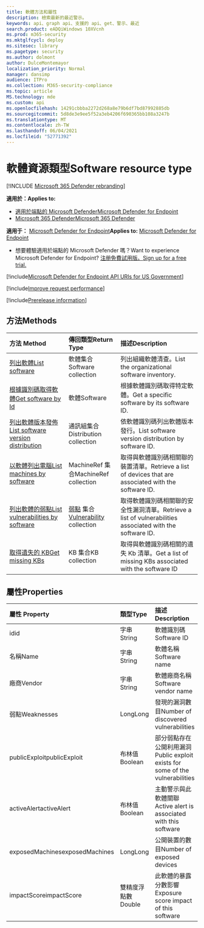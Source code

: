 ```yaml
---
title: 軟體方法和屬性
description: 檢索最新的最近警示。
keywords: api、graph api、支援的 api、get、警示、最近
search.product: eADQiWindows 10XVcnh
ms.prod: m365-security
ms.mktglfcycl: deploy
ms.sitesec: library
ms.pagetype: security
ms.author: dolmont
author: DulceMontemayor
localization_priority: Normal
manager: dansimp
audience: ITPro
ms.collection: M365-security-compliance
ms.topic: article
MS.technology: mde
ms.custom: api
ms.openlocfilehash: 14291cbbba2272d268a8e79b6df7bd87992885db
ms.sourcegitcommit: 5d8de3e9ee5f52a3eb4206f690365bb108a3247b
ms.translationtype: MT
ms.contentlocale: zh-TW
ms.lasthandoff: 06/04/2021
ms.locfileid: "52771392"
---
```

# <a name="software-resource-type"></a><span data-ttu-id="60bda-104">軟體資源類型</span><span class="sxs-lookup"><span data-stu-id="60bda-104">Software resource type</span></span>

[!INCLUDE [Microsoft 365 Defender rebranding](../../includes/microsoft-defender.md)]

<span data-ttu-id="60bda-105">**適用於：**</span><span class="sxs-lookup"><span data-stu-id="60bda-105">**Applies to:**</span></span>
- [<span data-ttu-id="60bda-106">適用於端點的 Microsoft Defender</span><span class="sxs-lookup"><span data-stu-id="60bda-106">Microsoft Defender for Endpoint</span></span>](https://go.microsoft.com/fwlink/p/?linkid=2154037)
- [<span data-ttu-id="60bda-107">Microsoft 365 Defender</span><span class="sxs-lookup"><span data-stu-id="60bda-107">Microsoft 365 Defender</span></span>](https://go.microsoft.com/fwlink/?linkid=2118804)

<span data-ttu-id="60bda-108">**適用于：** [Microsoft Defender for Endpoint](https://go.microsoft.com/fwlink/?linkid=2154037)</span><span class="sxs-lookup"><span data-stu-id="60bda-108">**Applies to:** [Microsoft Defender for Endpoint](https://go.microsoft.com/fwlink/?linkid=2154037)</span></span>

- <span data-ttu-id="60bda-109">想要體驗適用於端點的 Microsoft Defender 嗎？</span><span class="sxs-lookup"><span data-stu-id="60bda-109">Want to experience Microsoft Defender for Endpoint?</span></span> [<span data-ttu-id="60bda-110">注册免費試用版。</span><span class="sxs-lookup"><span data-stu-id="60bda-110">Sign up for a free trial.</span></span>](https://www.microsoft.com/microsoft-365/windows/microsoft-defender-atp?ocid=docs-wdatp-exposedapis-abovefoldlink)

[!include[Microsoft Defender for Endpoint API URIs for US Government](../../includes/microsoft-defender-api-usgov.md)]

[!include[Improve request performance](../../includes/improve-request-performance.md)]


[!include[Prerelease information](../../includes/prerelease.md)]

## <a name="methods"></a><span data-ttu-id="60bda-111">方法</span><span class="sxs-lookup"><span data-stu-id="60bda-111">Methods</span></span>

<span data-ttu-id="60bda-112">方法	</span><span class="sxs-lookup"><span data-stu-id="60bda-112">Method</span></span> |<span data-ttu-id="60bda-113">傳回類型</span><span class="sxs-lookup"><span data-stu-id="60bda-113">Return Type</span></span> |<span data-ttu-id="60bda-114">描述</span><span class="sxs-lookup"><span data-stu-id="60bda-114">Description</span></span>
:---|:---|:---
[<span data-ttu-id="60bda-115">列出軟體</span><span class="sxs-lookup"><span data-stu-id="60bda-115">List software</span></span>](get-software.md) | <span data-ttu-id="60bda-116">軟體集合</span><span class="sxs-lookup"><span data-stu-id="60bda-116">Software collection</span></span> | <span data-ttu-id="60bda-117">列出組織軟體清查。</span><span class="sxs-lookup"><span data-stu-id="60bda-117">List the organizational software inventory.</span></span>
[<span data-ttu-id="60bda-118">根據識別碼取得軟體</span><span class="sxs-lookup"><span data-stu-id="60bda-118">Get software by Id</span></span>](get-software-by-id.md) | <span data-ttu-id="60bda-119">軟體</span><span class="sxs-lookup"><span data-stu-id="60bda-119">Software</span></span> | <span data-ttu-id="60bda-120">根據軟體識別碼取得特定軟體。</span><span class="sxs-lookup"><span data-stu-id="60bda-120">Get a specific software by its software ID.</span></span>
[<span data-ttu-id="60bda-121">列出軟體版本發佈</span><span class="sxs-lookup"><span data-stu-id="60bda-121">List software version distribution</span></span>](get-software-ver-distribution.md)| <span data-ttu-id="60bda-122">通訊組集合</span><span class="sxs-lookup"><span data-stu-id="60bda-122">Distribution collection</span></span> | <span data-ttu-id="60bda-123">依軟體識別碼列出軟體版本發行。</span><span class="sxs-lookup"><span data-stu-id="60bda-123">List software version distribution by software ID.</span></span>
[<span data-ttu-id="60bda-124">以軟體列出電腦</span><span class="sxs-lookup"><span data-stu-id="60bda-124">List machines by software</span></span>](get-machines-by-software.md)| <span data-ttu-id="60bda-125">MachineRef 集合</span><span class="sxs-lookup"><span data-stu-id="60bda-125">MachineRef collection</span></span> | <span data-ttu-id="60bda-126">取得與軟體識別碼相關聯的裝置清單。</span><span class="sxs-lookup"><span data-stu-id="60bda-126">Retrieve a list of devices that are associated with the software ID.</span></span>
[<span data-ttu-id="60bda-127">列出軟體的弱點</span><span class="sxs-lookup"><span data-stu-id="60bda-127">List vulnerabilities by software</span></span>](get-vuln-by-software.md) | <span data-ttu-id="60bda-128">[弱點](vulnerability.md) 集合</span><span class="sxs-lookup"><span data-stu-id="60bda-128">[Vulnerability](vulnerability.md) collection</span></span> | <span data-ttu-id="60bda-129">取得軟體識別碼相關聯的安全性漏洞清單。</span><span class="sxs-lookup"><span data-stu-id="60bda-129">Retrieve a list of vulnerabilities associated with the software ID.</span></span>
[<span data-ttu-id="60bda-130">取得遺失的 KB</span><span class="sxs-lookup"><span data-stu-id="60bda-130">Get missing KBs</span></span>](get-missing-kbs-software.md) | <span data-ttu-id="60bda-131">KB 集合</span><span class="sxs-lookup"><span data-stu-id="60bda-131">KB collection</span></span> | <span data-ttu-id="60bda-132">取得與軟體識別碼相關的遺失 Kb 清單。</span><span class="sxs-lookup"><span data-stu-id="60bda-132">Get a list of missing KBs associated with the software ID</span></span>

## <a name="properties"></a><span data-ttu-id="60bda-133">屬性</span><span class="sxs-lookup"><span data-stu-id="60bda-133">Properties</span></span>

<span data-ttu-id="60bda-134">屬性	</span><span class="sxs-lookup"><span data-stu-id="60bda-134">Property</span></span> |   <span data-ttu-id="60bda-135">類型</span><span class="sxs-lookup"><span data-stu-id="60bda-135">Type</span></span>   |   <span data-ttu-id="60bda-136">描述</span><span class="sxs-lookup"><span data-stu-id="60bda-136">Description</span></span>
:---|:---|:---
<span data-ttu-id="60bda-137">id</span><span class="sxs-lookup"><span data-stu-id="60bda-137">id</span></span> | <span data-ttu-id="60bda-138">字串</span><span class="sxs-lookup"><span data-stu-id="60bda-138">String</span></span> | <span data-ttu-id="60bda-139">軟體識別碼</span><span class="sxs-lookup"><span data-stu-id="60bda-139">Software ID</span></span>
<span data-ttu-id="60bda-140">名稱</span><span class="sxs-lookup"><span data-stu-id="60bda-140">Name</span></span> | <span data-ttu-id="60bda-141">字串</span><span class="sxs-lookup"><span data-stu-id="60bda-141">String</span></span> | <span data-ttu-id="60bda-142">軟體名稱</span><span class="sxs-lookup"><span data-stu-id="60bda-142">Software name</span></span>
<span data-ttu-id="60bda-143">廠商</span><span class="sxs-lookup"><span data-stu-id="60bda-143">Vendor</span></span> | <span data-ttu-id="60bda-144">字串</span><span class="sxs-lookup"><span data-stu-id="60bda-144">String</span></span> | <span data-ttu-id="60bda-145">軟體廠商名稱</span><span class="sxs-lookup"><span data-stu-id="60bda-145">Software vendor name</span></span>
<span data-ttu-id="60bda-146">弱點</span><span class="sxs-lookup"><span data-stu-id="60bda-146">Weaknesses</span></span> | <span data-ttu-id="60bda-147">Long</span><span class="sxs-lookup"><span data-stu-id="60bda-147">Long</span></span> | <span data-ttu-id="60bda-148">發現的漏洞數目</span><span class="sxs-lookup"><span data-stu-id="60bda-148">Number of discovered vulnerabilities</span></span>
<span data-ttu-id="60bda-149">publicExploit</span><span class="sxs-lookup"><span data-stu-id="60bda-149">publicExploit</span></span> | <span data-ttu-id="60bda-150">布林值</span><span class="sxs-lookup"><span data-stu-id="60bda-150">Boolean</span></span> | <span data-ttu-id="60bda-151">部分弱點存在公開利用漏洞</span><span class="sxs-lookup"><span data-stu-id="60bda-151">Public exploit exists for some of the vulnerabilities</span></span>
<span data-ttu-id="60bda-152">activeAlert</span><span class="sxs-lookup"><span data-stu-id="60bda-152">activeAlert</span></span> | <span data-ttu-id="60bda-153">布林值</span><span class="sxs-lookup"><span data-stu-id="60bda-153">Boolean</span></span> | <span data-ttu-id="60bda-154">主動警示與此軟體關聯</span><span class="sxs-lookup"><span data-stu-id="60bda-154">Active alert is associated with this software</span></span>
<span data-ttu-id="60bda-155">exposedMachines</span><span class="sxs-lookup"><span data-stu-id="60bda-155">exposedMachines</span></span> | <span data-ttu-id="60bda-156">Long</span><span class="sxs-lookup"><span data-stu-id="60bda-156">Long</span></span> | <span data-ttu-id="60bda-157">公開裝置的數目</span><span class="sxs-lookup"><span data-stu-id="60bda-157">Number of exposed devices</span></span>
<span data-ttu-id="60bda-158">impactScore</span><span class="sxs-lookup"><span data-stu-id="60bda-158">impactScore</span></span> | <span data-ttu-id="60bda-159">雙精度浮點數</span><span class="sxs-lookup"><span data-stu-id="60bda-159">Double</span></span> | <span data-ttu-id="60bda-160">此軟體的暴露分數影響</span><span class="sxs-lookup"><span data-stu-id="60bda-160">Exposure score impact of this software</span></span>
